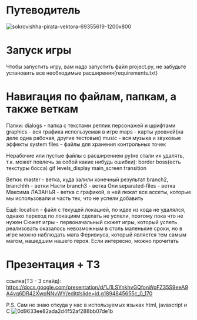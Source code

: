 # Путеводитель
![sokrovishha-pirata-vektora-69355619-1200x800](https://user-images.githubusercontent.com/74461517/219829743-d8a6a5d9-8cdb-44e9-aa68-7f7775bfb230.jpg)
# Запуск игры
Чтобы запустить игру, вам надо запустить файл project.py, не забудьте установить все необходимые расширения(requirements.txt)
# Навигация по файлам, папкам, а также веткам
Папки:
dialogs - папка с текстами реплик персонажей и шрифтами
graphics - вся графика используемая в игре
maps - карты уровней(на деле одна рабочая, другие тестовые)
music - вся музыка и звуковые эффекты
system files - файлы для хранения контрольных точек

Нерабочие или пустые файлы с расширением py(не стали их удалять, т.к. может повлечь за собой какие нибудь ошибки):
border
boss(есть текстуры босса)
gif
levels_display
main_screen
transition

Ветки:
master - ветка, куда залили конечный результат
branch2, branchhh - ветки Насти
branch3 - ветка Оли
separated-files - ветка Максима
ЛАЗАНЬЯ - ветка с графикой, в ней лежат все ассеты, которые мы использовали и часть тех, что не успели добавить

Ещё:
location - файл с текущей локацией, по идее из кода не удалялся, однако переход по локациям сделать не успели, поэтому пока что не нужен
Сюжет игры - первоначальный сюжет игры, который успеть реализовать оказалось невозможным в столь маленькие сроки, но в игре можно наблюдать мага Феривиуса, который является тем самым магом, нашедшим нашего героя. Если интересно, можно прочитать

# Презентация + ТЗ
ссылка(ТЗ - 3 слайд): https://docs.google.com/presentation/d/1J1LSYnkhvGQfonWoFZ35S9eeA9A4vq6DR42XwpNNvWY/edit#slide=id.g1894845655c_0_170


P.S. Сам не знаю откуда у нас в используемых языках html, javascript и C
![0d9633ee82ada2d4f52af288bb07de1b](https://user-images.githubusercontent.com/74461517/219830700-823563c6-b814-4964-ac95-ca983af13de6.gif)
